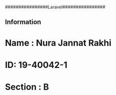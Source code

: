 ################Laravel################

## Information

# Name : Nura Jannat Rakhi

# ID: 19-40042-1

# Section : B
